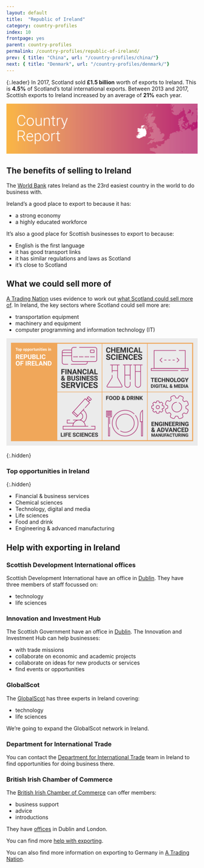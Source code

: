 ```yaml
---
layout: default
title:  "Republic of Ireland"
category: country-profiles
index: 10
frontpage: yes
parent: country-profiles
permalink: /country-profiles/republic-of-ireland/
prev: { title: "China", url: "/country-profiles/china/"}
next: { title: "Denmark", url: "/country-profiles/denmark/"}
---
```


{:.leader}
In 2017, Scotland sold **£1.5 billion** worth of exports to Ireland. This is **4.5%** of Scotland’s total international exports. Between 2013 and 2017, Scottish exports to Ireland increased by an average of **21%** each year.

![An image of Republic of Ireland outlined on a map](/assets/images/country_maps/10-Irish-Republic.png)

## The benefits of selling to Ireland
The [World Bank](http://www.doingbusiness.org/en/rankings) rates Ireland as the 23rd easiest country in the world to do business with.

Ireland’s a good place to export to because it has:

* a strong economy
* a highly educated workforce

It’s also a good place for Scottish businesses to export to because:

* English is the first language
* it has good transport links
* it has similar regulations and laws as Scotland
* it’s close to Scotland

## What we could sell more of
[A Trading Nation](https://www.gov.scot/publications/scotland-a-trading-nation/) uses evidence to work out [what Scotland could sell more of](https://tradingnation.mygov.scot/what-people-are-buying/).
In Ireland, the key sectors where Scotland could sell more are:

* transportation equipment
* machinery and equipment
* computer programming and information technology (IT)

![An infographic of top opportunities in Republic of Ireland](/assets/images/country_infographics/10-Republic-of-Ireland-top-opportunities.png)

{:.hidden}
### Top opportunities in Ireland

{:.hidden}
* Financial & business services
* Chemical sciences
* Technology, digital and media
* Life sciences
* Food and drink
* Engineering & advanced manufacturing

## Help with exporting in Ireland

### Scottish Development International offices

Scottish Development International have an office in [Dublin](https://www.sdi.co.uk/about-sdi/global-offices/europe-middle-east-and-africa/ireland-dublin). They have three members of staff focussed on:

* technology
* life sciences

### Innovation and Investment Hub

The Scottish Government have an office in [Dublin](https://www.gov.scot/policies/europe/innovation-and-investment-hubs/#Dublin). The Innovation and Investment Hub can help businesses:

* with trade missions
* collaborate on economic and academic projects
* collaborate on ideas for new products or services
* find events or opportunities

### GlobalScot

The [GlobalScot](https://www.globalscot.com/) has three experts in Ireland covering:

* technology
* life sciences

We’re going to expand the GlobalScot network in Ireland.

### Department for International Trade
You can contact the [Department for International Trade](https://www.gov.uk/government/world/organisations/uk-trade-investment-ireland) team in Ireland to find opportunities for doing business there.

### British Irish Chamber of Commerce

The [British Irish Chamber of Commerce](https://www.britishirishchamber.com/) can offer members:

* business support
* advice
* introductions

They have [offices](https://www.britishirishchamber.com/contact/) in Dublin and London.


You can find more [help with exporting](https://tradingnation.mygov.scot/help-for-businesses/).

You can also find more information on exporting to Germany in [A Trading Nation](https://www.gov.scot/publications/scotland-a-trading-nation/).
